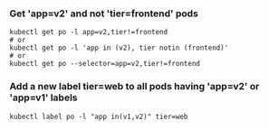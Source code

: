### Get 'app=v2' and not 'tier=frontend' pods
```shell
kubectl get po -l app=v2,tier!=frontend
# or
kubectl get po -l 'app in (v2), tier notin (frontend)'
# or
kubectl get po --selector=app=v2,tier!=frontend
```

### Add a new label tier=web to all pods having 'app=v2' or 'app=v1' labels
```shell
kubectl label po -l "app in(v1,v2)" tier=web
```